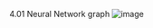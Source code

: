 4.01 Neural Network graph
![image](https://user-images.githubusercontent.com/19524084/212200201-65f2f8fe-18fd-4114-a73d-a68293daf9ab.png)
